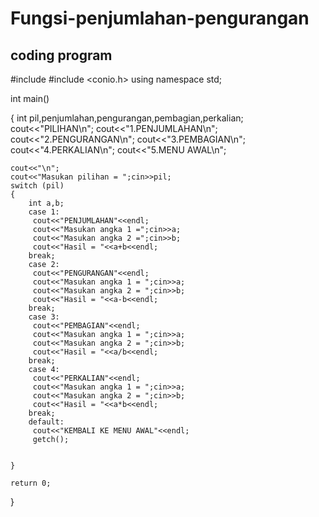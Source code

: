 # Fungsi-penjumlahan-pengurangan

## coding program

#include <iostream>
#include <conio.h>
using namespace std;

int main()

{
    int pil,penjumlahan,pengurangan,pembagian,perkalian;
    cout<<"PILIHAN\n";
    cout<<"1.PENJUMLAHAN\n";
    cout<<"2.PENGURANGAN\n";
    cout<<"3.PEMBAGIAN\n";
    cout<<"4.PERKALIAN\n";
    cout<<"5.MENU AWAL\n";

    cout<<"\n";
    cout<<"Masukan pilihan = ";cin>>pil;
    switch (pil)
    {
        int a,b;
        case 1:
         cout<<"PENJUMLAHAN"<<endl;
         cout<<"Masukan angka 1 =";cin>>a;
         cout<<"Masukan angka 2 =";cin>>b;
         cout<<"Hasil = "<<a+b<<endl;
        break;
        case 2:
         cout<<"PENGURANGAN"<<endl;
         cout<<"Masukan angka 1 = ";cin>>a;
         cout<<"Masukan angka 2 = ";cin>>b;
         cout<<"Hasil = "<<a-b<<endl;
        break;
        case 3:
         cout<<"PEMBAGIAN"<<endl;
         cout<<"Masukan angka 1 = ";cin>>a;
         cout<<"Masukan angka 2 = ";cin>>b;
         cout<<"Hasil = "<<a/b<<endl;
        break;
        case 4:
         cout<<"PERKALIAN"<<endl;
         cout<<"Masukan angka 1 = ";cin>>a;
         cout<<"Masukan angka 2 = ";cin>>b;
         cout<<"Hasil = "<<a*b<<endl;
        break;
        default:
         cout<<"KEMBALI KE MENU AWAL"<<endl;
         getch();


    }

    return 0;
}

